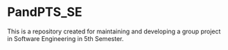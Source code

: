 # PandPTS_SE
This is a repository created for maintaining and developing a group project in Software Engineering in 5th Semester.
